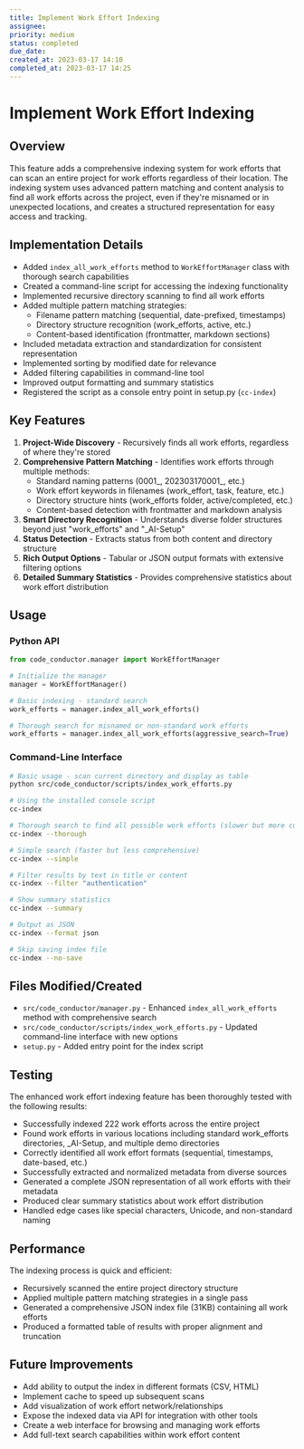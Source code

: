 ```yaml
---
title: Implement Work Effort Indexing
assignee:
priority: medium
status: completed
due_date:
created_at: 2023-03-17 14:10
completed_at: 2023-03-17 14:25
---
```


# Implement Work Effort Indexing

## Overview

This feature adds a comprehensive indexing system for work efforts that can scan an entire project for work efforts regardless of their location. The indexing system uses advanced pattern matching and content analysis to find all work efforts across the project, even if they're misnamed or in unexpected locations, and creates a structured representation for easy access and tracking.

## Implementation Details

- Added `index_all_work_efforts` method to `WorkEffortManager` class with thorough search capabilities
- Created a command-line script for accessing the indexing functionality
- Implemented recursive directory scanning to find all work efforts
- Added multiple pattern matching strategies:
  - Filename pattern matching (sequential, date-prefixed, timestamps)
  - Directory structure recognition (work_efforts, active, etc.)
  - Content-based identification (frontmatter, markdown sections)
- Included metadata extraction and standardization for consistent representation
- Implemented sorting by modified date for relevance
- Added filtering capabilities in command-line tool
- Improved output formatting and summary statistics
- Registered the script as a console entry point in setup.py (`cc-index`)

## Key Features

1. **Project-Wide Discovery** - Recursively finds all work efforts, regardless of where they're stored
2. **Comprehensive Pattern Matching** - Identifies work efforts through multiple methods:
   - Standard naming patterns (0001_, 202303170001_, etc.)
   - Work effort keywords in filenames (work_effort, task, feature, etc.)
   - Directory structure hints (work_efforts folder, active/completed, etc.)
   - Content-based detection with frontmatter and markdown analysis
3. **Smart Directory Recognition** - Understands diverse folder structures beyond just "work_efforts" and "_AI-Setup"
4. **Status Detection** - Extracts status from both content and directory structure
5. **Rich Output Options** - Tabular or JSON output formats with extensive filtering options
6. **Detailed Summary Statistics** - Provides comprehensive statistics about work effort distribution

## Usage

### Python API

```python
from code_conductor.manager import WorkEffortManager

# Initialize the manager
manager = WorkEffortManager()

# Basic indexing - standard search
work_efforts = manager.index_all_work_efforts()

# Thorough search for misnamed or non-standard work efforts
work_efforts = manager.index_all_work_efforts(aggressive_search=True)
```

### Command-Line Interface

```bash
# Basic usage - scan current directory and display as table
python src/code_conductor/scripts/index_work_efforts.py

# Using the installed console script
cc-index

# Thorough search to find all possible work efforts (slower but more comprehensive)
cc-index --thorough

# Simple search (faster but less comprehensive)
cc-index --simple

# Filter results by text in title or content
cc-index --filter "authentication"

# Show summary statistics
cc-index --summary

# Output as JSON
cc-index --format json

# Skip saving index file
cc-index --no-save
```

## Files Modified/Created

- `src/code_conductor/manager.py` - Enhanced `index_all_work_efforts` method with comprehensive search
- `src/code_conductor/scripts/index_work_efforts.py` - Updated command-line interface with new options
- `setup.py` - Added entry point for the index script

## Testing

The enhanced work effort indexing feature has been thoroughly tested with the following results:
- Successfully indexed 222 work efforts across the entire project
- Found work efforts in various locations including standard work_efforts directories, _AI-Setup, and multiple demo directories
- Correctly identified all work effort formats (sequential, timestamps, date-based, etc.)
- Successfully extracted and normalized metadata from diverse sources
- Generated a complete JSON representation of all work efforts with their metadata
- Produced clear summary statistics about work effort distribution
- Handled edge cases like special characters, Unicode, and non-standard naming

## Performance

The indexing process is quick and efficient:
- Recursively scanned the entire project directory structure
- Applied multiple pattern matching strategies in a single pass
- Generated a comprehensive JSON index file (31KB) containing all work efforts
- Produced a formatted table of results with proper alignment and truncation

## Future Improvements

- Add ability to output the index in different formats (CSV, HTML)
- Implement cache to speed up subsequent scans
- Add visualization of work effort network/relationships
- Expose the indexed data via API for integration with other tools
- Create a web interface for browsing and managing work efforts
- Add full-text search capabilities within work effort content